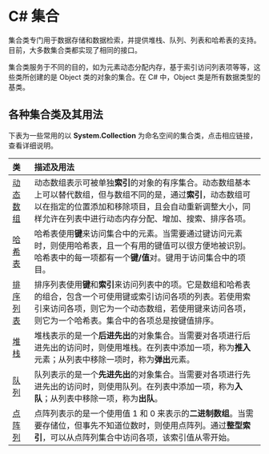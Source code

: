 # C\# 集合
集合类专门用于数据存储和数据检索，并提供堆栈、队列、列表和哈希表的支持。目前，大多数集合类都实现了相同的接口。

集合类服务于不同的目的，如为元素动态分配内存，基于索引访问列表项等等，这些类所创建的是 Object 类的对象的集合。在 C# 中，Object 类是所有数据类型的基类。

## 各种集合类及其用法

下表为一些常用的以 **System.Collection** 为命名空间的集合类，点击相应链接，查看详细说明。

|类          | 描述及用法          | 
|:-------------|:-------------| 
| [动态数组](http://www.tutorialspoint.com/csharp/csharp_arraylist.htm)      | 动态数组表示可被单独**索引**的对象的有序集合。动态数组基本上可以替代数组，但与数组不同的是，通过**索引**，动态数组可以在指定的位置添加和移除项目，且会自动重新调整大小，同样允许在列表中进行动态内存分配、增加、搜索、排序各项。 |
| [哈希表](http://www.tutorialspoint.com/csharp/csharp_hashtable.htm)| 哈希表使用**键**来访问集合中的元素。当需要通过键访问元素时，则使用哈希表，且一个有用的键值可以很方便地被识别。哈希表中的每一项都有一个**键/值**对。键用于访问集合中的项目。      |
| [排序列表](http://www.tutorialspoint.com/csharp/csharp_sortedlist.htm)|排序列表使用**键**和**索引**来访问列表中的项。它是数组和哈希表的组合，包含一个可使用键或索引访问各项的列表。若使用索引来访问各项，则它为一个动态数组，若使用键来访问各项，则它为一个哈希表。集合中的各项总是按键值排序。|
| [堆栈](http://www.tutorialspoint.com/csharp/csharp_stack.htm)|堆栈表示的是一个**后进先出**的对象集合。当需要对各项进行后进先出的访问时，则使用堆栈。在列表中添加一项，称为**推入**元素；从列表中移除一项时，称为**弹出**元素。|
| [队列](http://www.tutorialspoint.com/csharp/csharp_queue.htm) |队列表示的是一个**先进先出**的对象集合。当需要对各项进行先进先出的访问时，则使用队列。在列表中添加一项，称为**入队**；从列表中移除一项，称为**出队**。|
| [点阵列](http://www.tutorialspoint.com/csharp/csharp_bitarray.htm) |点阵列表示的是一个使用值 1 和 0 来表示的**二进制数组**。当需要存储位，但事先不知道位数时，则使用点阵列。通过**整型索引**，可以从点阵列集合中访问各项，该索引值从零开始。|
